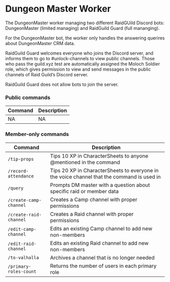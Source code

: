 # Dungeon Master Worker

The DungeonMaster worker managing two different RaidGUild Discord bots: DungeonMaster (limited managing) and RaidGuild Guard (full mananging).

For the DungeonMaster bot, the worker only handles the answering querires about DungeonMaster CRM data.

RaidGuild Guard welcomes everyone who joins the Discord server, and informs them to go to #unlock-channels to view public channels. Those who pass the guild.xyz test are automatically assigned the Moloch Soldier role, which gives permission to view and send messages in the public channels of Raid Guild’s Discord server.

RaidGuild Guard does not allow bots to join the server.

### Public commands

| Command | Description |
| ------- | ----------- |
| NA      | NA          |

### Member-only commands

| Command                 | Description                                                                                |
| ----------------------- | ------------------------------------------------------------------------------------------ |
| `/tip-props`            | Tips 10 XP in CharacterSheets to anyone @mentioned in the command                          |
| `/record-attendance`    | Tips 20 XP in CharacterSheets to everyone in the voice channel that the command is used in |
| `/query `               | Prompts DM master with a question about specific raid or member data                       |
| `/create-camp-channel ` | Creates a Camp channel with proper permissions                                             |
| `/create-raid-channel`  | Creates a Raid channel with proper permissions                                             |
| `/edit-camp-channel`    | Edits an existing Camp channel to add new non-members                                      |
| `/edit-raid-channel`    | Edits an existing Raid channel to add new non-members                                      |
| `/to-valhalla`          | Archives a channel that is no longer needed                                                |
| `/primary-roles-count`  | Returns the number of users in each primary role                                           |
